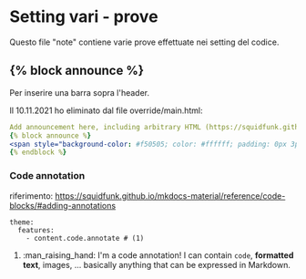 # Setting vari - prove
Questo file "note" contiene varie prove effettuate nei setting del codice.


## {% block announce %}
Per inserire una barra sopra l'header.

Il 10.11.2021 ho eliminato dal file override/main.html:

``` yaml
Add announcement here, including arbitrary HTML (https://squidfunk.github.io/mkdocs-material/setup/setting-up-the-header/#announcement-bar)
{% block announce %}
<span style="background-color: #f50505; color: #ffffff; padding: 0px 3px; border-radius: 4px;">Mappatura e analisi dei procedimenti amministrativi ai fini della digitalizzazione</span>
{% endblock %}
```


### Code annotation
riferimento: https://squidfunk.github.io/mkdocs-material/reference/code-blocks/#adding-annotations


``` { .yaml .annotate }
theme:
  features:
    - content.code.annotate # (1)
```

1.  :man_raising_hand: I'm a code annotation! I can contain `code`, __formatted
    text__, images, ... basically anything that can be expressed in Markdown.
